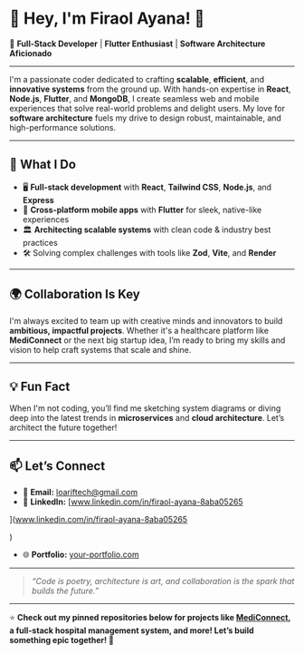 # 👋 Hey, I'm Firaol Ayana! 🚀

🌟 **Full-Stack Developer** | **Flutter Enthusiast** | **Software Architecture Aficionado**

---

I'm a passionate coder dedicated to crafting **scalable**, **efficient**, and **innovative systems** from the ground up. With hands-on expertise in **React**, **Node.js**, **Flutter**, and **MongoDB**, I create seamless web and mobile experiences that solve real-world problems and delight users. My love for **software architecture** fuels my drive to design robust, maintainable, and high-performance solutions.

---

## 🔧 What I Do

- 🖥️ **Full-stack development** with **React**, **Tailwind CSS**, **Node.js**, and **Express**
- 📱 **Cross-platform mobile apps** with **Flutter** for sleek, native-like experiences
- 🏛️ **Architecting scalable systems** with clean code & industry best practices
- 🛠️ Solving complex challenges with tools like **Zod**, **Vite**, and **Render**

---

## 🌍 Collaboration Is Key

I'm always excited to team up with creative minds and innovators to build **ambitious, impactful projects**. Whether it's a healthcare platform like **MediConnect** or the next big startup idea, I’m ready to bring my skills and vision to help craft systems that scale and shine.

---

## 💡 Fun Fact

When I'm not coding, you’ll find me sketching system diagrams or diving deep into the latest trends in **microservices** and **cloud architecture**. Let’s architect the future together!

---

## 📫 Let’s Connect

- 📧 **Email:** [loariftech@gmail.com](mailto:loariftech@gmail.com)
- 💼 **LinkedIn:** [www.linkedin.com/in/firaol-ayana-8aba05265

](www.linkedin.com/in/firaol-ayana-8aba05265

)
- 🌐 **Portfolio:** [your-portfolio.com](https://your-portfolio.com)

---

> *“Code is poetry, architecture is art, and collaboration is the spark that builds the future.”*

---

⭐ **Check out my pinned repositories below for projects like [MediConnect](#), a full-stack hospital management system, and more! Let’s build something epic together! 🚀**
